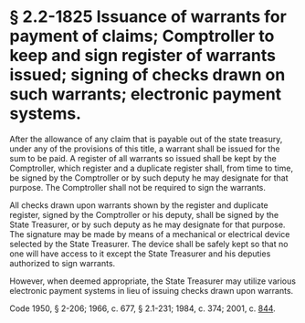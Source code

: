 # § 2.2-1825 Issuance of warrants for payment of claims; Comptroller to keep and sign register of warrants issued; signing of checks drawn on such warrants; electronic payment systems.

<p>After the allowance of any claim that is payable out of the state treasury, under any of the provisions of this title, a warrant shall be issued for the sum to be paid. A register of all warrants so issued shall be kept by the Comptroller, which register and a duplicate register shall, from time to time, be signed by the Comptroller or by such deputy he may designate for that purpose. The Comptroller shall not be required to sign the warrants.</p><p>All checks drawn upon warrants shown by the register and duplicate register, signed by the Comptroller or his deputy, shall be signed by the State Treasurer, or by such deputy as he may designate for that purpose. The signature may be made by means of a mechanical or electrical device selected by the State Treasurer. The device shall be safely kept so that no one will have access to it except the State Treasurer and his deputies authorized to sign warrants.</p><p>However, when deemed appropriate, the State Treasurer may utilize various electronic payment systems in lieu of issuing checks drawn upon warrants.</p><p>Code 1950, § 2-206; 1966, c. 677, § 2.1-231; 1984, c. 374; 2001, c. <a href='http://lis.virginia.gov/cgi-bin/legp604.exe?011+ful+CHAP0844'>844</a>.</p>